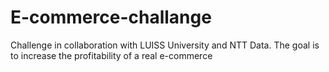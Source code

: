 # E-commerce-challange
Challenge in collaboration with LUISS University and NTT Data. The goal is to increase the profitability of a real e-commerce 
